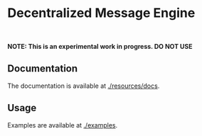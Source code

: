 # Decentralized Message Engine

<br />

**NOTE: This is an experimental work in progress. DO NOT USE**

## Documentation

The documentation is available at [./resources/docs](./resources/docs).

## Usage

Examples are available at [./examples](./examples).